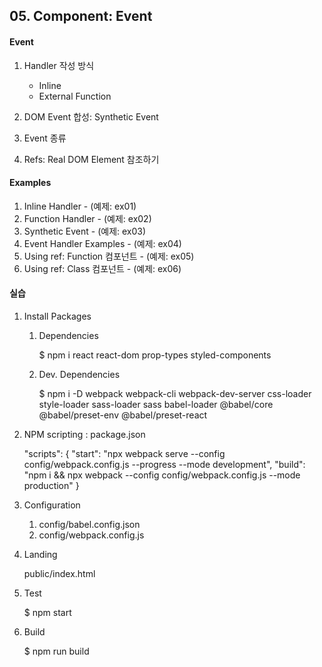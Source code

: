 ## 05. Component: Event


#### Event
1. Handler 작성 방식

    - Inline
    - External Function

2. DOM Event 합성: Synthetic Event
3. Event 종류
4. Refs: Real DOM Element 참조하기


#### Examples
1. Inline Handler - (예제: ex01)
2. Function Handler - (예제: ex02)
3. Synthetic Event - (예제: ex03)
4. Event Handler Examples - (예제: ex04)
5. Using ref: Function 컴포넌트 - (예제: ex05)
6. Using ref: Class 컴포넌트 - (예제: ex06)


#### 실습
1. Install Packages
   
   1) Dependencies

        $ npm i react react-dom prop-types styled-components

   2) Dev. Dependencies
   
        $ npm i -D webpack webpack-cli webpack-dev-server css-loader style-loader sass-loader sass babel-loader @babel/core @babel/preset-env @babel/preset-react


2. NPM scripting : package.json

    "scripts": {
        "start": "npx webpack serve --config config/webpack.config.js --progress --mode development",
        "build": "npm i && npx webpack --config config/webpack.config.js --mode production"
    } 


3. Configuration

    1) config/babel.config.json
    2) config/webpack.config.js


4. Landing

    public/index.html


5. Test

    $ npm start


6. Build

    $ npm run build